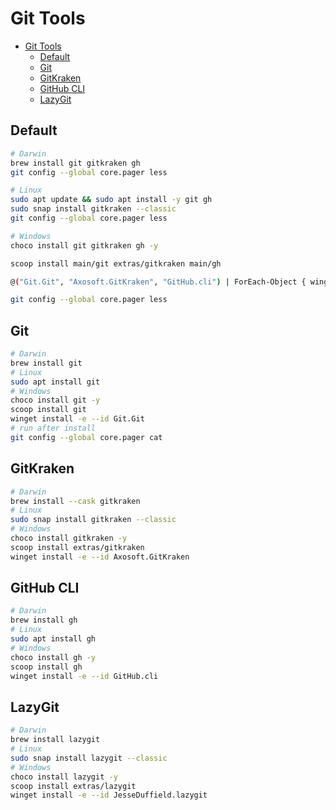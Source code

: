 # Git Tools

- [Git Tools](#git-tools)
  - [Default](#default)
  - [Git](#git)
  - [GitKraken](#gitkraken)
  - [GitHub CLI](#github-cli)
  - [LazyGit](#lazygit)

## Default

```bash
# Darwin
brew install git gitkraken gh
git config --global core.pager less

# Linux
sudo apt update && sudo apt install -y git gh
sudo snap install gitkraken --classic
git config --global core.pager less

# Windows
choco install git gitkraken gh -y

scoop install main/git extras/gitkraken main/gh

@("Git.Git", "Axosoft.GitKraken", "GitHub.cli") | ForEach-Object { winget install -e --id $_ }

git config --global core.pager less
```

## Git

```bash
# Darwin
brew install git
# Linux
sudo apt install git
# Windows
choco install git -y
scoop install git
winget install -e --id Git.Git
# run after install
git config --global core.pager cat
```

## GitKraken

```bash
# Darwin
brew install --cask gitkraken
# Linux
sudo snap install gitkraken --classic
# Windows
choco install gitkraken -y
scoop install extras/gitkraken
winget install -e --id Axosoft.GitKraken
```

## GitHub CLI

```bash
# Darwin
brew install gh
# Linux
sudo apt install gh
# Windows
choco install gh -y
scoop install gh
winget install -e --id GitHub.cli
```

## LazyGit

```bash
# Darwin
brew install lazygit
# Linux
sudo snap install lazygit --classic
# Windows
choco install lazygit -y
scoop install extras/lazygit
winget install -e --id JesseDuffield.lazygit
```
